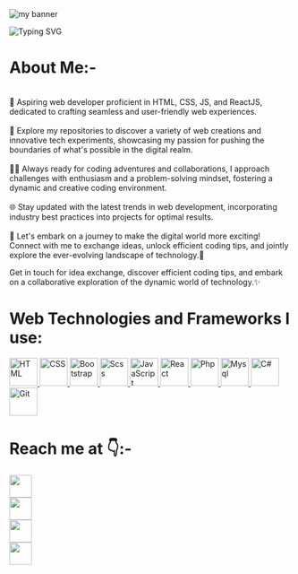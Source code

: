 <img src="https://github.com/sajeedali/sajeedali/assets/110982067/4ec04638-339d-4a48-875c-699ac6ade1a3" alt="my banner">


![Typing SVG](https://readme-typing-svg.demolab.com?font=Roboto&size=50&duration=2000&pause=700&color=FFF&center=true&vCenter=true&height=75&width=1300px&lines=Aspiring+Web+Developer🌐💻;Learning+enthusiast📖;)

# <b>About Me:-</b>
<p>
<br>🚀 Aspiring web developer proficient in HTML, CSS, JS, and ReactJS, dedicated to crafting seamless and user-friendly web experiences.<br><br>
    🌟 Explore my repositories to discover a variety of web creations and innovative tech experiments, showcasing my passion for pushing the boundaries of what's possible in the digital realm.<br><br>
    🧙‍♂️ Always ready for coding adventures and collaborations, I approach challenges with enthusiasm and a problem-solving mindset, fostering a dynamic and creative coding environment.<br><br>
    🌐 Stay updated with the latest trends in web development, incorporating industry best practices into projects for optimal results.<br><br>
    🚀 Let's embark on a journey to make the digital world more exciting! Connect with me to exchange ideas, unlock efficient coding tips, and jointly explore the ever-evolving landscape of technology.📜<br>

Get in touch for idea exchange, discover efficient coding tips, and embark on a collaborative exploration of the dynamic world of technology.✨<br>
</p>

# <b>Web Technologies and Frameworks I use:</b>


<p align="left">
 <a href="https://developer.mozilla.org/en-US/docs/Glossary/HTML5" target="_blank" rel="noreferrer">
   <img alt="HTML" src="https://img.shields.io/badge/html-%23000000.svg?style=for-the-badge&logo=html5&logoColor=%23E69138" height="50"/>
  </a>
    <a href="https://www.w3.org/TR/CSS/#css" target="_blank" rel="noreferrer">
      <img alt="CSS" src="https://img.shields.io/badge/css-%23000000.svg?style=for-the-badge&logo=css3&logoColor=%232986CC" height="50"/>
  </a>
    <a href="https://getbootstrap.com/docs/5.0/getting-started/introduction/" target="_blank" rel="noreferrer">
      <img alt="Bootstrap" src="https://img.shields.io/badge/bootstrap-%23000000.svg?style=for-the-badge&logo=bootstrap&logoColor=%236a329fF" height="50"/>
  </a>
    <a href="https://sass-lang.com/" target="_blank" rel="noreferrer">
      <img alt="Scss" src="https://img.shields.io/badge/scss-%23000000.svg?style=for-the-badge&logo=sass&logoColor=%23CC6699" height="50"/>
  </a>
  <a href="https://developer.mozilla.org/en-US/docs/Web/JavaScript" target="_blank" rel="noreferrer">
    <img alt="JavaScript" src="https://img.shields.io/badge/javascript-%23000000.svg?style=for-the-badge&logo=javascript&logoColor=%23F7DF1E" height="50"/>
  </a>
  <a href="https://react.dev/" target="_blank" rel="noreferrer">
    <img alt="React" src="https://img.shields.io/badge/react-%23000000.svg?style=for-the-badge&logo=react&logoColor=%2361DAFB" height="50"/>
  </a>
   <a href="https://www.php.net/" target="_blank" rel="noreferrer">
  <img alt="Php" src="https://img.shields.io/badge/php-%23000000.svg?style=for-the-badge&logo=php&logoColor=%23777bb4" height="50"/>
  </a>
  <a href="https://www.mysql.com/" target="_blank" rel="noreferrer">
    <img alt="Mysql" src="https://img.shields.io/badge/mysql-%23000000.svg?style=for-the-badge&logo=mysql&logoColor=%234479A1" height="50"/>
  </a>
  <a href="https://learn.microsoft.com/en-us/dotnet/csharp/" target="_blank" rel="noreferrer">
    <img alt="C#" src="https://img.shields.io/badge/csharp-%23000000.svg?style=for-the-badge&logo=csharp&logoColor=%23512BD4" height="50"/>
  </a>
  <a href="https://git-scm.com/" target="_blank" rel="noreferrer">
    <img alt="Git" src="https://img.shields.io/badge/git-%23000000.svg?style=for-the-badge&logo=git&logoColor=%23f05032" height="50"/>
  </a>
</p>


# <b>Reach me at 👇:-</b>
<p>
<!-- Github -->
<a 
    target="_blank" 
    href="https://github.com/sajeedali">
    <img
        src="https://img.shields.io/badge/Github-000000?style=for-the-badge&logo=github&logoColor=white" height="40" />
</a>
  <br>
<!-- LinkedIn -->
<a 
    target="_blank"
    href="https://www.linkedin.com/in/sajeed-ali-shaikh-664707171">
    <img
        src="https://img.shields.io/badge/Linkedin-0077D9?style=for-the-badge&logo=Linkedin&logoColor=white" height="40" />
</a>
  <br>
<!-- GMail -->
<a 
    target="_blank" 
    href="mailto:saj33d739@gmail.com">
    <img
        src="https://img.shields.io/badge/Gmail-D14836?style=for-the-badge&logo=Gmail&logoColor=white" height="40" />
</a>
  <br>
<!-- Twitter -->
<a 
    target="_blank" 
    href="https://twitter.com/saj33dali">
    <img
        src="https://img.shields.io/badge/twitter-000000?style=for-the-badge&logo=X&logoColor=white" height="40" />
</a>
</p>
